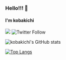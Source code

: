 ### Hello!!! 👋
#### I'm kobakichi

![](https://komarev.com/ghpvc/?username=kobakichi&color=brightgreen&style=for-the-badge)
![Twitter Follow](https://img.shields.io/twitter/follow/kobakichi_drift?style=for-the-badge&color=blue)

![kobakichi's GitHub stats](https://github-readme-stats.vercel.app/api?username=kobakichi&show_icons=true&theme=merko)

[![Top Langs](https://github-readme-stats.vercel.app/api/top-langs/?username=kobakichi&layout=compact)](https://github.com/kobakichi/github-readme-stats)
<!--
**kobakichi/kobakichi** is a ✨ _special_ ✨ repository because its `README.md` (this file) appears on your GitHub profile.

Here are some ideas to get you started:

- 🔭 I’m currently working on ...
- 🌱 I’m currently learning ...
- 👯 I’m looking to collaborate on ...
- 🤔 I’m looking for help with ...
- 💬 Ask me about ...
- 📫 How to reach me: ...
- 😄 Pronouns: ...
- ⚡ Fun fact: ...
-->
